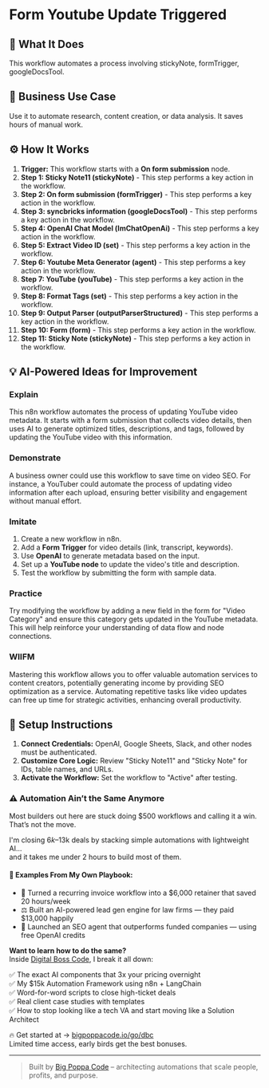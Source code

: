 # Form Youtube Update Triggered

## 🚀 What It Does
This workflow automates a process involving stickyNote, formTrigger, googleDocsTool.

## 💼 Business Use Case
Use it to automate research, content creation, or data analysis. It saves hours of manual work.

## ⚙️ How It Works
1.  **Trigger:** This workflow starts with a **On form submission** node.
2. **Step 1: Sticky Note11 (stickyNote)** - This step performs a key action in the workflow.
3. **Step 2: On form submission (formTrigger)** - This step performs a key action in the workflow.
4. **Step 3: syncbricks information (googleDocsTool)** - This step performs a key action in the workflow.
5. **Step 4: OpenAI Chat Model (lmChatOpenAi)** - This step performs a key action in the workflow.
6. **Step 5: Extract Video ID (set)** - This step performs a key action in the workflow.
7. **Step 6: Youtube Meta Generator (agent)** - This step performs a key action in the workflow.
8. **Step 7: YouTube (youTube)** - This step performs a key action in the workflow.
9. **Step 8: Format Tags (set)** - This step performs a key action in the workflow.
10. **Step 9: Output Parser (outputParserStructured)** - This step performs a key action in the workflow.
11. **Step 10: Form (form)** - This step performs a key action in the workflow.
12. **Step 11: Sticky Note (stickyNote)** - This step performs a key action in the workflow.

## 💡 AI-Powered Ideas for Improvement
### Explain
This n8n workflow automates the process of updating YouTube video metadata. It starts with a form submission that collects video details, then uses AI to generate optimized titles, descriptions, and tags, followed by updating the YouTube video with this information.

### Demonstrate
A business owner could use this workflow to save time on video SEO. For instance, a YouTuber could automate the process of updating video information after each upload, ensuring better visibility and engagement without manual effort.

### Imitate
1. Create a new workflow in n8n.
2. Add a **Form Trigger** for video details (link, transcript, keywords).
3. Use **OpenAI** to generate metadata based on the input.
4. Set up a **YouTube node** to update the video's title and description.
5. Test the workflow by submitting the form with sample data.

### Practice
Try modifying the workflow by adding a new field in the form for "Video Category" and ensure this category gets updated in the YouTube metadata. This will help reinforce your understanding of data flow and node connections.

### WIIFM
Mastering this workflow allows you to offer valuable automation services to content creators, potentially generating income by providing SEO optimization as a service. Automating repetitive tasks like video updates can free up time for strategic activities, enhancing overall productivity.

## 🔧 Setup Instructions
1. **Connect Credentials:** OpenAI, Google Sheets, Slack, and other nodes must be authenticated.
2. **Customize Core Logic:** Review "Sticky Note11" and "Sticky Note" for IDs, table names, and URLs.
3. **Activate the Workflow:** Set the workflow to "Active" after testing.

### ⚠️ Automation Ain’t the Same Anymore

Most builders out here are stuck doing $500 workflows and calling it a win.  
That’s not the move.  

I'm closing $6k–$13k deals by stacking simple automations with lightweight AI...  
and it takes me under 2 hours to build most of them.

#### 🧠 Examples From My Own Playbook:
- 🔁 Turned a recurring invoice workflow into a $6,000 retainer that saved 20 hours/week  
- ⚖️ Built an AI-powered lead gen engine for law firms — they paid $13,000 happily  
- 🚀 Launched an SEO agent that outperforms funded companies — using free OpenAI credits  

**Want to learn how to do the same?**  
Inside [Digital Boss Code](https://bigpoppacode.io/go/dbc), I break it all down:

✅ The exact AI components that 3x your pricing overnight  
✅ My $15k Automation Framework using n8n + LangChain  
✅ Word-for-word scripts to close high-ticket deals  
✅ Real client case studies with templates  
✅ How to stop looking like a tech VA and start moving like a Solution Architect  

🔥 Get started at → [bigpoppacode.io/go/dbc](https://bigpoppacode.io/go/dbc)  
Limited time access, early birds get the best bonuses.

---
> Built by [Big Poppa Code](https://bigpoppacode.io) – architecting automations that scale people, profits, and purpose.
